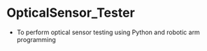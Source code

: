 # OpticalSensor_Tester
* To perform optical sensor testing using Python and robotic arm programming
